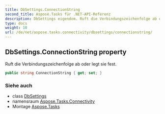```yaml
---
title: DbSettings.ConnectionString
second_title: Aspose.Tasks für .NET-API-Referenz
description: DbSettings eigendom. Ruft die Verbindungszeichenfolge ab oder legt sie fest.
type: docs
weight: 10
url: /de/net/aspose.tasks.connectivity/dbsettings/connectionstring/
---
```

## DbSettings.ConnectionString property

Ruft die Verbindungszeichenfolge ab oder legt sie fest.

```csharp
public string ConnectionString { get; set; }
```

### Siehe auch

* class [DbSettings](../)
* namensraum [Aspose.Tasks.Connectivity](../../dbsettings/)
* Montage [Aspose.Tasks](../../../)


